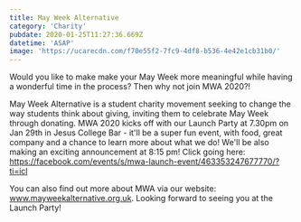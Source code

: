 ```yaml
---
title: May Week Alternative
category: 'Charity'
pubdate: 2020-01-25T11:27:36.669Z
datetime: 'ASAP'
image: 'https://ucarecdn.com/f70e55f2-7fc9-4df8-b536-4e42e1cb31b0/'
---
```

Would you like to make make your May Week more meaningful while having a wonderful time in the process? Then why not join MWA 2020?!

May Week Alternative is a student charity movement seeking to change the way students think about giving, inviting them to celebrate May Week through donating. MWA 2020 kicks off with our Launch Party at 7.30pm on Jan 29th in Jesus College Bar - it'll be a super fun event, with food, great company and a chance to learn more about what we do! We'll be also making an exciting announcement at 8:15 pm! Click going here: https://facebook.com/events/s/mwa-launch-event/463353247677770/?ti=icl 

You can also find out more about MWA via our website: www.mayweekalternative.org.uk. Looking forward to seeing you at the Launch Party!